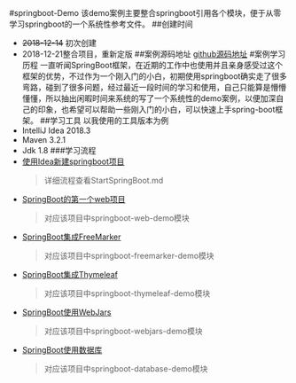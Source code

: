 #springboot-Demo
该demo案例主要整合springboot引用各个模块，便于从零学习springboot的一个系统性参考文件。
##创建时间
* ~~2018-12-14~~ 初次创建
* 2018-12-21整合项目，重新定版
##案例源码地址
[github源码地址](https://github.com/ruili520/springboot-demo)
#案例学习历程
一直听闻SpringBoot框架，在近期的工作中也使用并且亲身感受过这个框架的优势，不过作为一个刚入门的小白，初期使用springboot确实走了很多弯路，碰到了很多问题，经过最近一段时间的学习和使用，自己只能算是懵懵懂懂，所以抽出闲暇时间来系统的写了一个系统性的demo案例，以便加深自己的印象，也希望可以帮助一些刚入门的小白，可以快速上手spring-boot框架。
##学习工具
以我使用的工具版本为例
* IntelliJ Idea 2018.3
* Maven 3.2.1
* Jdk 1.8
###学习流程
* [使用Idea新建springboot项目](StartSpringBoot.md)
  >详细流程查看StartSpringBoot.md
* [SpringBoot的第一个web项目](springboot-web-demo)
  >对应该项目中springboot-web-demo模块
* [SpringBoot集成FreeMarker](springboot-freemarker-demo)
  >对应该项目中springboot-freemarker-demo模块
* [SpringBoot集成Thymeleaf](springboot-freemarker-demo)
  >对应该项目中springboot-thymeleaf-demo模块
* [SpringBoot使用WebJars](springboot-webjars-demo)
  >对应该项目中springboot-webjars-demo模块
* [SpringBoot使用数据库](springboot-database-demo)
  >对应该项目中springboot-database-demo模块
